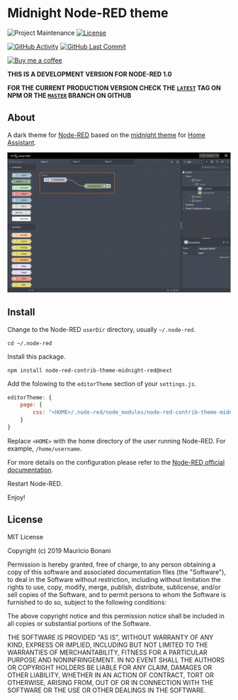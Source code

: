 # Midnight Node-RED theme

![Project Maintenance][maintenance-shield]
[![License][license-shield]](LICENSE.md)

[![GitHub Activity][commits-shield]][commits]
[![GitHub Last Commit][last-commit-shield]][commits]

[![Buy me a coffee][buymeacoffee-shield]][buymeacoffee]

**THIS IS A DEVELOPMENT VERSION FOR NODE-RED 1.0**

**FOR THE CURRENT PRODUCTION VERSION CHECK THE [`LATEST`][latest-version] TAG ON NPM OR THE [`MASTER`][master-branch] BRANCH ON GITHUB**

## About

A dark theme for [Node-RED][node-red] based on the [midnight theme][ha-midnight-theme] for [Home Assistant][home-assistant].

![screenshot](https://raw.githubusercontent.com/bonanitech/node-red-contrib-theme-midnight-red/1.0/images/screenshot.png)

## Install

Change to the Node-RED `userDir` directory, usually `~/.node-red`.

```shell
cd ~/.node-red
```

Install this package.

```shell
npm install node-red-contrib-theme-midnight-red@next
```

Add the folowing to the `editorTheme` section of your `settings.js`.

```js
editorTheme: {
    page: {
        css: "<HOME>/.node-red/node_modules/node-red-contrib-theme-midnight-red/midnight.css"
    }
}
```

Replace `<HOME>` with the home directory of the user running Node-RED. For example, `/home/username`.

For more details on the configuration please refer to the [Node-RED official documentation][node-red-doc].

Restart Node-RED.

Enjoy!

## License

MIT License

Copyright (c) 2019 Mauricio Bonani

Permission is hereby granted, free of charge, to any person obtaining a copy
of this software and associated documentation files (the "Software"), to deal
in the Software without restriction, including without limitation the rights
to use, copy, modify, merge, publish, distribute, sublicense, and/or sell
copies of the Software, and to permit persons to whom the Software is
furnished to do so, subject to the following conditions:

The above copyright notice and this permission notice shall be included in all
copies or substantial portions of the Software.

THE SOFTWARE IS PROVIDED "AS IS", WITHOUT WARRANTY OF ANY KIND, EXPRESS OR
IMPLIED, INCLUDING BUT NOT LIMITED TO THE WARRANTIES OF MERCHANTABILITY,
FITNESS FOR A PARTICULAR PURPOSE AND NONINFRINGEMENT. IN NO EVENT SHALL THE
AUTHORS OR COPYRIGHT HOLDERS BE LIABLE FOR ANY CLAIM, DAMAGES OR OTHER
LIABILITY, WHETHER IN AN ACTION OF CONTRACT, TORT OR OTHERWISE, ARISING FROM,
OUT OF OR IN CONNECTION WITH THE SOFTWARE OR THE USE OR OTHER DEALINGS IN THE
SOFTWARE.

[bonanitech]: https://github.com/bonanitech
[buymeacoffee-shield]: https://www.buymeacoffee.com/assets/img/guidelines/download-assets-sm-2.svg
[buymeacoffee]: https://www.buymeacoffee.com/mbonani
[commits-shield]: https://img.shields.io/github/commit-activity/y/bonanitech/node-red-contrib-theme-midnight-red.svg?style=for-the-badge
[commits]: https://github.com/bonanitech/node-red-contrib-theme-midnight-red/commits/master
[contributors]: https://github.com/bonanitech/node-red-contrib-theme-midnight-red/graphs/contributors
[discord-shield]: https://img.shields.io/discord/330944238910963714.svg
[ha-midnight-theme]: https://community.home-assistant.io/t/midnight-theme/28598
[home-assistant]: https://home-assistant.io
[issue]: https://github.com/bonanitech/node-red-contrib-theme-midnight-red/issues
[last-commit-shield]: https://img.shields.io/github/last-commit/bonanitech/node-red-contrib-theme-midnight-red.svg?style=for-the-badge
[latest-version]: https://www.npmjs.com/package/node-red-contrib-theme-midnight-red/v/latest
[license-shield]: https://img.shields.io/github/license/bonanitech/node-red-contrib-theme-midnight-red.svg?style=for-the-badge
[maintenance-shield]: https://img.shields.io/maintenance/yes/2019.svg?style=for-the-badge
[master-branch]: https://github.com/bonanitech/node-red-contrib-theme-midnight-red/tree/master
[node-red-doc]: https://nodered.org/docs/user-guide/runtime/configuration
[node-red]: https://nodered.org/
